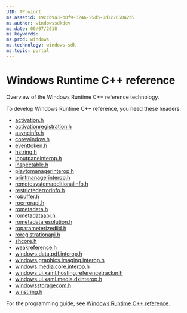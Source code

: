 ```yaml
---
UID: TP:winrt
ms.assetid: 19ccb9a3-b0f9-3246-95d5-0d1c2650a2d5
ms.author: windowssdkdev
ms.date: 06/07/2018
ms.keywords: 
ms.prod: windows
ms.technology: windows-sdk
ms.topic: portal
---
```


# Windows Runtime C++ reference



Overview of the Windows Runtime C++ reference technology.

To develop Windows Runtime C++ reference, you need these headers:

 * [activation.h](..\activation\index.md)
 * [activationregistration.h](..\activationregistration\index.md)
 * [asyncinfo.h](..\asyncinfo\index.md)
 * [corewindow.h](..\corewindow\index.md)
 * [eventtoken.h](..\eventtoken\index.md)
 * [hstring.h](..\hstring\index.md)
 * [inputpaneinterop.h](..\inputpaneinterop\index.md)
 * [inspectable.h](..\inspectable\index.md)
 * [playtomanagerinterop.h](..\playtomanagerinterop\index.md)
 * [printmanagerinterop.h](..\printmanagerinterop\index.md)
 * [remotesystemadditionalinfo.h](..\remotesystemadditionalinfo\index.md)
 * [restrictederrorinfo.h](..\restrictederrorinfo\index.md)
 * [robuffer.h](..\robuffer\index.md)
 * [roerrorapi.h](..\roerrorapi\index.md)
 * [rometadata.h](..\rometadata\index.md)
 * [rometadataapi.h](..\rometadataapi\index.md)
 * [rometadataresolution.h](..\rometadataresolution\index.md)
 * [roparameterizediid.h](..\roparameterizediid\index.md)
 * [roregistrationapi.h](..\roregistrationapi\index.md)
 * [shcore.h](..\shcore\index.md)
 * [weakreference.h](..\weakreference\index.md)
 * [windows.data.pdf.interop.h](..\windows.data.pdf.interop\index.md)
 * [windows.graphics.imaging.interop.h](..\windows.graphics.imaging.interop\index.md)
 * [windows.media.core.interop.h](..\windows.media.core.interop\index.md)
 * [windows.ui.xaml.hosting.referencetracker.h](..\windows.ui.xaml.hosting.referencetracker\index.md)
 * [windows.ui.xaml.media.dxinterop.h](..\windows.ui.xaml.media.dxinterop\index.md)
 * [windowsstoragecom.h](..\windowsstoragecom\index.md)
 * [winstring.h](..\winstring\index.md)

For the programming guide, see [Windows Runtime C++ reference](/windows/desktop/winrt).
